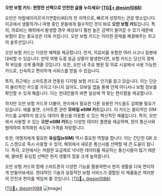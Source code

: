 **오만 보험 카드: 현명한 선택으로 안전한 삶을 누리세요! [[TG💪+ @esim1088](https://t.me/s/esim1088)]**

오만은 아랍에이미르국가연합(UAE)의 한 지역으로, 빠르게 성장하는 관광 명소입니다. 이곳에서 생활하거나 여행 중인 분들에게 필수적인 것이 바로 **오만 보험 카드**입니다. 특히, 의료비는 해외에서 발생할 경우 예상보다 훨씬 높은 금액이 들어갈 수 있기 때문에 보험이 갖는 중요성은 더욱 커집니다. 오만 보험 카드는 이러한 문제를 해결해주는 최고의 솔루션입니다.

오만 보험 카드는 다양한 혜택을 제공합니다. 먼저, 의료비를 포함한 여러 사고나 질병에 대비할 수 있습니다. 만약 여행 도중 응급 상황이 발생한다면, 보험 카드는 당신의 경제적 부담을 크게 줄여줄 것입니다. 또한, 오만 내 주요 병원 및 의료 시설에서 사용 가능한 카드로, 신속하고 편리하게 서비스를 받을 수 있습니다.

특히, 최근에는 스마트폰과 연동된 디지털 보험 카드도 인기를 끌고 있습니다. 이는 단순히 물리적인 카드를 가지고 다니지 않아도, 모바일 앱을 통해 언제 어디서나 보험 정보를 확인할 수 있게 해줍니다. 이는 현대인들의 바쁜 일상에 딱 맞는 편리함을 제공합니다.

하지만 오만 보험 카드와 더불어, 현지에서 필요한 다른 유용한 카드들도 살펴볼 필요가 있습니다. 예를 들면, 스마트폰 관련 **모바일 eSIM 카드**입니다. 이 카드는 물리적인 SIM 카드를 교체하지 않고도 데이터 통신을 이용할 수 있는 혁신적인 제품입니다. 특히, 오만에서 사용할 수 있는 **오만 eSIM 카드**는 다양한 데이터 플랜을 제공하며, 현지 통신사와 협력하여 최적화된 속도와 가격을 자랑합니다.

또한, 여행자에게 필요한 **유심칩(eSIM)** 역시 중요한 역할을 합니다. 이는 간단한 QR 코드 스캔으로 즉시 사용할 수 있어, 해외에서 새로운 통신사를 선택할 때 큰 도움이 됩니다. 특히, 오만에서는 저렴한 요금제로 넉넉한 데이터를 제공하는 통신사들이 많기 때문에, 올바른 유심칩 선택은 현지 생활의 질을 크게 높여줍니다.

오만 보험 카드와 함께 스마트폰의 다양한 기능을 활용하면서 현지 생활을 더욱 편리하게 만들어보세요. 현대적인 기술과 실질적인 보험 서비스가 결합된 이 제품들은 여러분의 안전과 편의를 책임져 줄 것입니다. [[TG💪+ @esim1088](https://t.me/s/esim1088)]

[[TG💪+ @esim1088](https://t.me/s/esim1088) ![Image](https://i.postimg.cc/Y0z9fWf4/image.png)]